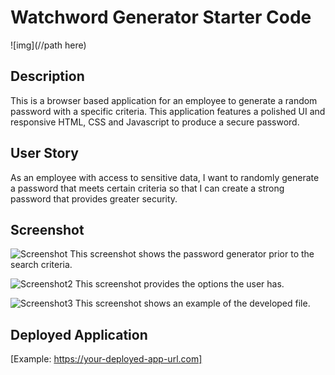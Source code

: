 # Watchword Generator Starter Code


![img](//path here)


## Description
This is a browser based application for an employee to generate a random password with a specific criteria. This application features a polished UI and responsive HTML, CSS and Javascript to produce a secure password.


## User Story
As an employee with access to sensitive data, I want to randomly generate a password that meets certain criteria so that I can create a strong password that provides greater security.


## Screenshot
![Screenshot](path)
This screenshot shows the password generator prior to the search criteria.


![Screenshot2](path)
This screenshot provides the options the user has.


![Screenshot3](path)
This screenshot shows an example of the developed file.


## Deployed Application
[Example: https://your-deployed-app-url.com]

